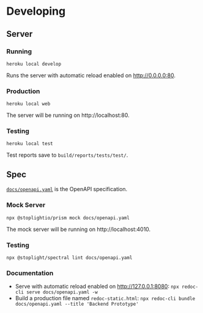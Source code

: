 # Developing

## Server

### Running

```
heroku local develop
```
Runs the server with automatic reload enabled on http://0.0.0.0:80.

### Production

```
heroku local web
```
The server will be running on http://localhost:80.

### Testing

```
heroku local test
```
Test reports save to `build/reports/tests/test/`.

## Spec

[`docs/openapi.yaml`](openapi.yaml) is the OpenAPI specification.

### Mock Server

```
npx @stoplightio/prism mock docs/openapi.yaml
```
The mock server will be running on http://localhost:4010.

### Testing

```
npx @stoplight/spectral lint docs/openapi.yaml
```

### Documentation

- Serve with automatic reload enabled on http://127.0.0.1:8080: `npx redoc-cli serve docs/openapi.yaml -w`
- Build a production file named `redoc-static.html`: `npx redoc-cli bundle docs/openapi.yaml --title 'Backend Prototype'`